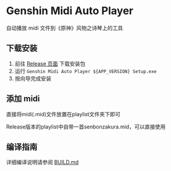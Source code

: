 # Genshin Midi Auto Player

自动播放 midi 文件到《原神》风物之诗琴上的工具

## 下载安装
1. 前往 [Release 页面](https://github.com/LBSD-30/Genshin-Midi-Auto-Player/releases) 下载安装包
2. 运行 `Genshin Midi Auto Player ${APP_VERSION} Setup.exe`
3. 按向导完成安装

## 添加 midi
直接将midi(.mid)文件放置在playlist文件夹下即可

Release版本的playlist中自带一首senbonzakura.mid，可以直接使用

## 编译指南
详细编译说明请参阅 [BUILD.md](docs/BUILD.md)
